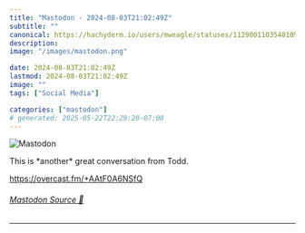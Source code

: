 ```yaml
---
title: "Mastodon - 2024-08-03T21:02:49Z"
subtitle: ""
canonical: https://hachyderm.io/users/mweagle/statuses/112900110354810964
description:
image: "/images/mastodon.png"

date: 2024-08-03T21:02:49Z
lastmod: 2024-08-03T21:02:49Z
image: ""
tags: ["Social Media"]

categories: ["mastodon"]
# generated: 2025-05-22T22:29:20-07:00
---
```

![Mastodon](/images/mastodon.png)

<p>This is *another* great conversation from Todd. </p><p><a href="https://overcast.fm/+AAtF0A6NSfQ" target="_blank" rel="nofollow noopener noreferrer" translate="no"><span class="invisible">https://</span><span class="">overcast.fm/+AAtF0A6NSfQ</span><span class="invisible"></span></a></p>


###### [Mastodon Source 🐘](https://hachyderm.io/@mweagle/112900110354810964)

___
